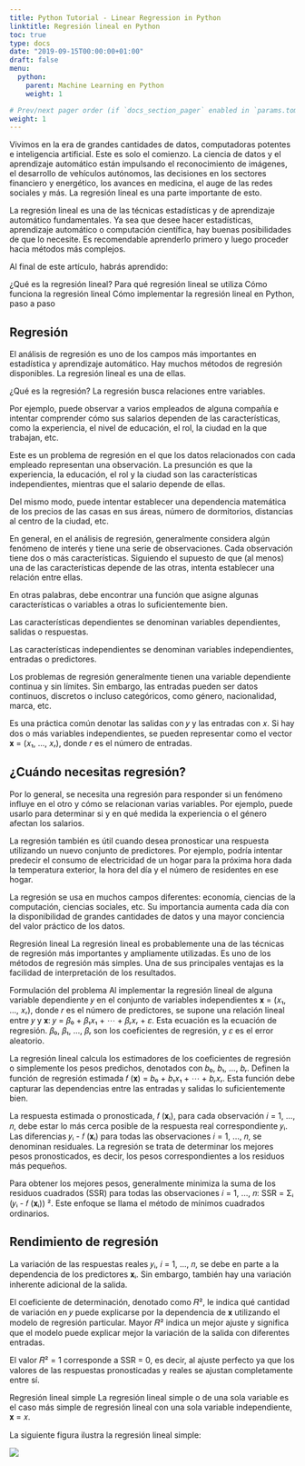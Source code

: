 ```yaml
---
title: Python Tutorial - Linear Regression in Python
linktitle: Regresión lineal en Python
toc: true
type: docs
date: "2019-09-15T00:00:00+01:00"
draft: false
menu:
  python:
    parent: Machine Learning en Python
    weight: 1

# Prev/next pager order (if `docs_section_pager` enabled in `params.toml`)
weight: 1
---
```


Vivimos en la era de grandes cantidades de datos, computadoras potentes e inteligencia artificial. Este es solo el comienzo. La ciencia de datos y el aprendizaje automático están impulsando el reconocimiento de imágenes, el desarrollo de vehículos autónomos, las decisiones en los sectores financiero y energético, los avances en medicina, el auge de las redes sociales y más. La regresión lineal es una parte importante de esto.

La regresión lineal es una de las técnicas estadísticas y de aprendizaje automático fundamentales. Ya sea que desee hacer estadísticas, aprendizaje automático o computación científica, hay buenas posibilidades de que lo necesite. Es recomendable aprenderlo primero y luego proceder hacia métodos más complejos.

Al final de este artículo, habrás aprendido:

¿Qué es la regresión lineal?
Para qué regresión lineal se utiliza
Cómo funciona la regresión lineal
Cómo implementar la regresión lineal en Python, paso a paso


## Regresión
El análisis de regresión es uno de los campos más importantes en estadística y aprendizaje automático. Hay muchos métodos de regresión disponibles. La regresión lineal es una de ellas.

¿Qué es la regresión?
La regresión busca relaciones entre variables.

Por ejemplo, puede observar a varios empleados de alguna compañía e intentar comprender cómo sus salarios dependen de las características, como la experiencia, el nivel de educación, el rol, la ciudad en la que trabajan, etc.

Este es un problema de regresión en el que los datos relacionados con cada empleado representan una observación. La presunción es que la experiencia, la educación, el rol y la ciudad son las características independientes, mientras que el salario depende de ellas.

Del mismo modo, puede intentar establecer una dependencia matemática de los precios de las casas en sus áreas, número de dormitorios, distancias al centro de la ciudad, etc.

En general, en el análisis de regresión, generalmente considera algún fenómeno de interés y tiene una serie de observaciones. Cada observación tiene dos o más características. Siguiendo el supuesto de que (al menos) una de las características depende de las otras, intenta establecer una relación entre ellas.

En otras palabras, debe encontrar una función que asigne algunas características o variables a otras lo suficientemente bien.

Las características dependientes se denominan variables dependientes, salidas o respuestas.

Las características independientes se denominan variables independientes, entradas o predictores.

Los problemas de regresión generalmente tienen una variable dependiente continua y sin límites. Sin embargo, las entradas pueden ser datos continuos, discretos o incluso categóricos, como género, nacionalidad, marca, etc.

Es una práctica común denotar las salidas con 𝑦 y las entradas con 𝑥. Si hay dos o más variables independientes, se pueden representar como el vector 𝐱 = (𝑥₁, ..., 𝑥ᵣ), donde 𝑟 es el número de entradas.


## ¿Cuándo necesitas regresión?
Por lo general, se necesita una regresión para responder si un fenómeno influye en el otro y cómo se relacionan varias variables. Por ejemplo, puede usarlo para determinar si y en qué medida la experiencia o el género afectan los salarios.

La regresión también es útil cuando desea pronosticar una respuesta utilizando un nuevo conjunto de predictores. Por ejemplo, podría intentar predecir el consumo de electricidad de un hogar para la próxima hora dada la temperatura exterior, la hora del día y el número de residentes en ese hogar.

La regresión se usa en muchos campos diferentes: economía, ciencias de la computación, ciencias sociales, etc. Su importancia aumenta cada día con la disponibilidad de grandes cantidades de datos y una mayor conciencia del valor práctico de los datos.

Regresión lineal
La regresión lineal es probablemente una de las técnicas de regresión más importantes y ampliamente utilizadas. Es uno de los métodos de regresión más simples. Una de sus principales ventajas es la facilidad de interpretación de los resultados.

Formulación del problema
Al implementar la regresión lineal de alguna variable dependiente 𝑦 en el conjunto de variables independientes 𝐱 = (𝑥₁, ..., 𝑥ᵣ), donde 𝑟 es el número de predictores, se supone una relación lineal entre 𝑦 y 𝐱: 𝑦 = 𝛽₀ + 𝛽₁𝑥₁ + ⋯ + 𝛽ᵣ𝑥ᵣ + 𝜀. Esta ecuación es la ecuación de regresión. 𝛽₀, 𝛽₁, ..., 𝛽ᵣ son los coeficientes de regresión, y 𝜀 es el error aleatorio.

La regresión lineal calcula los estimadores de los coeficientes de regresión o simplemente los pesos predichos, denotados con 𝑏₀, 𝑏₁, ..., 𝑏ᵣ. Definen la función de regresión estimada 𝑓 (𝐱) = 𝑏₀ + 𝑏₁𝑥₁ + ⋯ + 𝑏ᵣ𝑥ᵣ. Esta función debe capturar las dependencias entre las entradas y salidas lo suficientemente bien.

La respuesta estimada o pronosticada, 𝑓 (𝐱ᵢ), para cada observación 𝑖 = 1, ..., 𝑛, debe estar lo más cerca posible de la respuesta real correspondiente 𝑦ᵢ. Las diferencias 𝑦ᵢ - 𝑓 (𝐱ᵢ) para todas las observaciones 𝑖 = 1, ..., 𝑛, se denominan residuales. La regresión se trata de determinar los mejores pesos pronosticados, es decir, los pesos correspondientes a los residuos más pequeños.

Para obtener los mejores pesos, generalmente minimiza la suma de los residuos cuadrados (SSR) para todas las observaciones 𝑖 = 1, ..., 𝑛: SSR = Σᵢ (𝑦ᵢ - 𝑓 (𝐱ᵢ)) ². Este enfoque se llama el método de mínimos cuadrados ordinarios.


## Rendimiento de regresión
La variación de las respuestas reales 𝑦ᵢ, 𝑖 = 1, ..., 𝑛, se debe en parte a la dependencia de los predictores 𝐱ᵢ. Sin embargo, también hay una variación inherente adicional de la salida.

El coeficiente de determinación, denotado como 𝑅², le indica qué cantidad de variación en 𝑦 puede explicarse por la dependencia de 𝐱 utilizando el modelo de regresión particular. Mayor 𝑅² indica un mejor ajuste y significa que el modelo puede explicar mejor la variación de la salida con diferentes entradas.

El valor 𝑅² = 1 corresponde a SSR = 0, es decir, al ajuste perfecto ya que los valores de las respuestas pronosticadas y reales se ajustan completamente entre sí.

Regresión lineal simple
La regresión lineal simple o de una sola variable es el caso más simple de regresión lineal con una sola variable independiente, 𝐱 = 𝑥.

La siguiente figura ilustra la regresión lineal simple:


![][1]


[1]: ../fig-lin-reg.png
